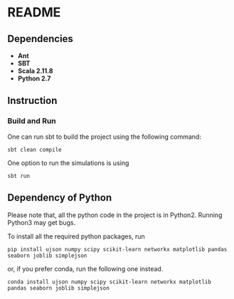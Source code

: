 # README

## Dependencies 
* **Ant**
* **SBT**
* **Scala 2.11.8**
* **Python 2.7**

## Instruction
### Build and Run
One can run sbt to build the project using the following command:
```
sbt clean compile 
```
One option to run the simulations is using 
```
sbt run 
```

## Dependency of Python
Please note that, all the python code in the project is in Python2. Running Python3 may get bugs.

To install all the required python packages, run
```
pip install ujson numpy scipy scikit-learn networkx matplotlib pandas seaborn joblib simplejson
```
or, if you prefer conda, run the following one instead.
```
conda install ujson numpy scipy scikit-learn networkx matplotlib pandas seaborn joblib simplejson
```

